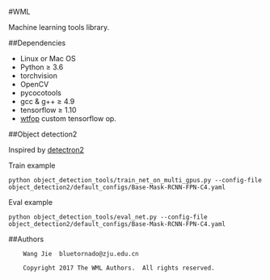 #WML

Machine learning tools library.

##Dependencies
- Linux or Mac OS
- Python ≥ 3.6
- torchvision
- OpenCV
- pycocotools
- gcc & g++ ≥ 4.9
- tensorflow ≥ 1.10
- [wtfop](https://github.com/vghost2008/wtfop) custom tensorflow op.

##Object detection2

Inspired by [detectron2](https://github.com/facebookresearch/detectron2)

Train example
```
python object_detection_tools/train_net_on_multi_gpus.py --config-file object_detection2/default_configs/Base-Mask-RCNN-FPN-C4.yaml
```

Eval example
```
python object_detection_tools/eval_net.py --config-file object_detection2/default_configs/Base-Mask-RCNN-FPN-C4.yaml
```

##Authors

```
    Wang Jie  bluetornado@zju.edu.cn

    Copyright 2017 The WML Authors.  All rights reserved.
```
